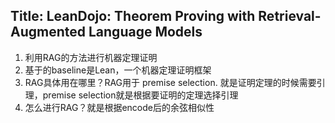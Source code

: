 ## Title: LeanDojo: Theorem Proving with Retrieval-Augmented Language Models
1. 利用RAG的方法进行机器定理证明
2. 基于的baseline是Lean，一个机器定理证明框架
3. RAG具体用在哪里？RAG用于 premise selection. 就是证明定理的时候需要引理，premise selection就是根据要证明的定理选择引理
4. 怎么进行RAG？就是根据encode后的余弦相似性